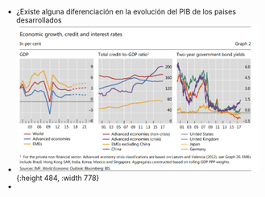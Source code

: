 - ¿Existe alguna diferenciación en la evolución del PIB de los paises desarrollados
- ![image.png](../assets/image_1640204231196_0.png){:height 484, :width 778}
-